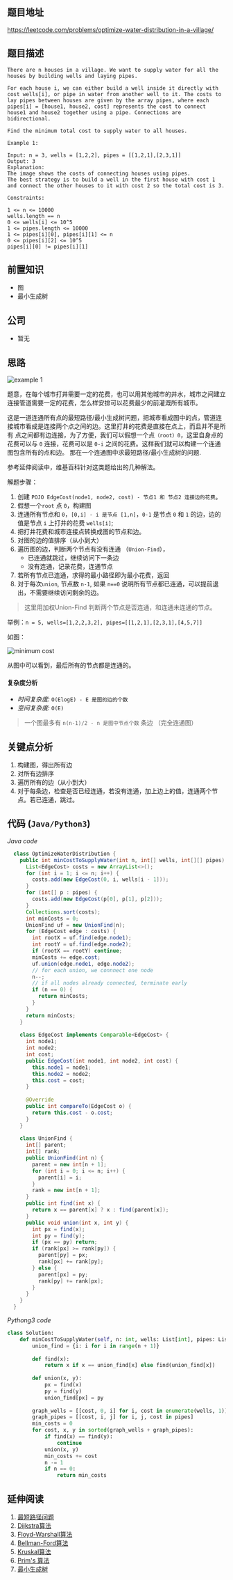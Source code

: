 ## 题目地址
https://leetcode.com/problems/optimize-water-distribution-in-a-village/

## 题目描述
```
There are n houses in a village. We want to supply water for all the houses by building wells and laying pipes.

For each house i, we can either build a well inside it directly with cost wells[i], or pipe in water from another well to it. The costs to lay pipes between houses are given by the array pipes, where each pipes[i] = [house1, house2, cost] represents the cost to connect house1 and house2 together using a pipe. Connections are bidirectional.

Find the minimum total cost to supply water to all houses.

Example 1:

Input: n = 3, wells = [1,2,2], pipes = [[1,2,1],[2,3,1]]
Output: 3
Explanation: 
The image shows the costs of connecting houses using pipes.
The best strategy is to build a well in the first house with cost 1 and connect the other houses to it with cost 2 so the total cost is 3.

Constraints:

1 <= n <= 10000
wells.length == n
0 <= wells[i] <= 10^5
1 <= pipes.length <= 10000
1 <= pipes[i][0], pipes[i][1] <= n
0 <= pipes[i][2] <= 10^5
pipes[i][0] != pipes[i][1]
```

## 前置知识

- 图
- 最小生成树

## 公司

- 暂无

## 思路


![example 1](https://tva1.sinaimg.cn/large/007S8ZIlly1ghlu0bzlucj30ci0bc3z0.jpg)

题意，在每个城市打井需要一定的花费，也可以用其他城市的井水，城市之间建立连接管道需要一定的花费，怎么样安排可以花费最少的前灌溉所有城市。

这是一道连通所有点的最短路径/最小生成树问题，把城市看成图中的点，管道连接城市看成是连接两个点之间的边。这里打井的花费是直接在点上，而且并不是所有
点之间都有边连接，为了方便，我们可以假想一个点`（root）0`，这里自身点的花费可以与 `0` 连接，花费可以是 `0-i` 之间的花费。这样我们就可以构建一个连通图包含所有的点和边。
那在一个连通图中求最短路径/最小生成树的问题. 

参考延伸阅读中，维基百科针对这类题给出的几种解法。

解题步骤：
1. 创建 `POJO EdgeCost(node1, node2, cost) - 节点1 和 节点2 连接边的花费`。
2. 假想一个`root` 点 `0`，构建图
3. 连通所有节点和 `0`，`[0,i] - i 是节点 [1,n]`，`0-1` 是节点 `0` 和 `1` 的边，边的值是节点 `i` 上打井的花费 `wells[i]`;
4. 把打井花费和城市连接点转换成图的节点和边。
5. 对图的边的值排序（从小到大）
6. 遍历图的边，判断两个节点有没有连通 （`Union-Find`），
    - 已连通就跳过，继续访问下一条边
    - 没有连通，记录花费，连通节点
7. 若所有节点已连通，求得的最小路径即为最小花费，返回
8. 对于每次`union`, 节点数 `n-1`, 如果 `n==0` 说明所有节点都已连通，可以提前退出，不需要继续访问剩余的边。

> 这里用加权Union-Find 判断两个节点是否连通，和连通未连通的节点。

举例：`n = 5, wells=[1,2,2,3,2], pipes=[[1,2,1],[2,3,1],[4,5,7]]`

如图：

![minimum cost](https://tva1.sinaimg.cn/large/007S8ZIlly1ghlu0jq6djj31400u0nfs.jpg)

从图中可以看到，最后所有的节点都是连通的。

#### 复杂度分析
- *时间复杂度:* `O(ElogE) - E 是图的边的个数`
- *空间复杂度:* `O(E)`

> 一个图最多有 `n(n-1)/2 - n 是图中节点个数` 条边 （完全连通图）

## 关键点分析
1. 构建图，得出所有边
2. 对所有边排序
3. 遍历所有的边（从小到大）
4. 对于每条边，检查是否已经连通，若没有连通，加上边上的值，连通两个节点。若已连通，跳过。

## 代码 (`Java/Python3`)
*Java code*
```java
  class OptimizeWaterDistribution {
    public int minCostToSupplyWater(int n, int[] wells, int[][] pipes) {
      List<EdgeCost> costs = new ArrayList<>();
      for (int i = 1; i <= n; i++) {
        costs.add(new EdgeCost(0, i, wells[i - 1]));
      }
      for (int[] p : pipes) {
        costs.add(new EdgeCost(p[0], p[1], p[2]));
      }
      Collections.sort(costs);
      int minCosts = 0;
      UnionFind uf = new UnionFind(n);
      for (EdgeCost edge : costs) {
        int rootX = uf.find(edge.node1);
        int rootY = uf.find(edge.node2);
        if (rootX == rootY) continue;
        minCosts += edge.cost;
        uf.union(edge.node1, edge.node2);
        // for each union, we connnect one node
        n--;
        // if all nodes already connected, terminate early
        if (n == 0) {
          return minCosts;
        }
      }
      return minCosts;
    }
  
    class EdgeCost implements Comparable<EdgeCost> {
      int node1;
      int node2;
      int cost;
      public EdgeCost(int node1, int node2, int cost) {
        this.node1 = node1;
        this.node2 = node2;
        this.cost = cost;
      }
  
      @Override
      public int compareTo(EdgeCost o) {
        return this.cost - o.cost;
      }
    }
    
    class UnionFind {
      int[] parent;
      int[] rank;
      public UnionFind(int n) {
        parent = new int[n + 1];
        for (int i = 0; i <= n; i++) {
          parent[i] = i;
        }
        rank = new int[n + 1];
      }
      public int find(int x) {
        return x == parent[x] ? x : find(parent[x]);
      }
      public void union(int x, int y) {
        int px = find(x);
        int py = find(y);
        if (px == py) return;
        if (rank[px] >= rank[py]) {
          parent[py] = px;
          rank[px] += rank[py];
        } else {
          parent[px] = py;
          rank[py] += rank[px];
        }
      }
    }
  }
```
*Pythong3 code*
```python
class Solution:
    def minCostToSupplyWater(self, n: int, wells: List[int], pipes: List[List[int]]) -> int:
        union_find = {i: i for i in range(n + 1)}
        
        def find(x):
            return x if x == union_find[x] else find(union_find[x])
        
        def union(x, y):
            px = find(x)
            py = find(y)
            union_find[px] = py
            
        graph_wells = [[cost, 0, i] for i, cost in enumerate(wells, 1)]
        graph_pipes = [[cost, i, j] for i, j, cost in pipes]
        min_costs = 0
        for cost, x, y in sorted(graph_wells + graph_pipes):
            if find(x) == find(y):
                continue
            union(x, y)
            min_costs += cost
            n -= 1
            if n == 0:
                return min_costs
```

## 延伸阅读

1. [最短路径问题](https://www.wikiwand.com/zh-hans/%E6%9C%80%E7%9F%AD%E8%B7%AF%E9%97%AE%E9%A2%98)
2. [Dijkstra算法](https://www.wikiwand.com/zh-hans/戴克斯特拉算法)
3. [Floyd-Warshall算法](https://www.wikiwand.com/zh-hans/Floyd-Warshall%E7%AE%97%E6%B3%95)
4. [Bellman-Ford算法](https://www.wikiwand.com/zh-hans/%E8%B4%9D%E5%B0%94%E6%9B%BC-%E7%A6%8F%E7%89%B9%E7%AE%97%E6%B3%95)
5. [Kruskal算法](https://www.wikiwand.com/zh-hans/%E5%85%8B%E9%B2%81%E6%96%AF%E5%85%8B%E5%B0%94%E6%BC%94%E7%AE%97%E6%B3%95)
6. [Prim's 算法](https://www.wikiwand.com/zh-hans/%E6%99%AE%E6%9E%97%E5%A7%86%E7%AE%97%E6%B3%95)
7. [最小生成树](https://www.wikiwand.com/zh/%E6%9C%80%E5%B0%8F%E7%94%9F%E6%88%90%E6%A0%91)
